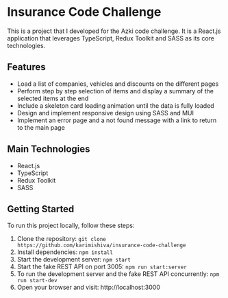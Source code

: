 # Insurance Code Challenge

This is a project that I developed for the Azki code challenge. It is a React.js application that leverages TypeScript, Redux Toolkit and SASS as its core technologies.


## Features

- Load a list of companies, vehicles and discounts on the different pages
- Perform step by step selection of items and display a summary of the selected items at the end
- Include a skeleton card loading animation until the data is fully loaded
- Design and implement responsive design using SASS and MUI
- Implement an error page and a not found message with a link to return to the main page

## Main Technologies

- React.js
- TypeScript
- Redux Toolkit
- SASS

## Getting Started

To run this project locally, follow these steps:

1. Clone the repository: `git clone https://github.com/karimishiva/insurance-code-challenge`
2. Install dependencies: `npm install`
3. Start the development server: `npm start`
4. Start the fake REST API on port 3005: `npm run start:server`
5. To run the development server and the fake REST API concurrently: `npm run start-dev`
6. Open your browser and visit: http://localhost:3000
